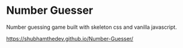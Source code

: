 # Number Guesser
Number guessing game built with skeleton css and vanilla javascript.

https://shubhamthedev.github.io/Number-Guesser/

